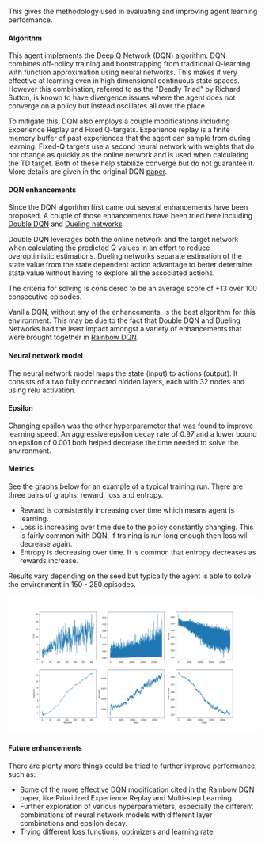 This gives the methodology used in evaluating and improving agent learning performance.


#### Algorithm
This agent implements the Deep Q Network (DQN) algorithm.  DQN combines off-policy training and bootstrapping from traditional Q-learning with function approximation using neural networks.  This makes if very effective at learning even in high dimensional continuous state spaces.  However this combination, referred to as the "Deadly Triad" by Richard Sutton, is known to have divergence issues where the agent does not converge on a policy but instead oscillates all over the place.

To mitigate this, DQN also employs a couple modifications including Experience Replay and Fixed Q-targets.  Experience replay is a finite memory buffer of past experiences that the agent can sample from during learning.  Fixed-Q targets use a second neural network with weights that do not change as quickly as the online network and is used when calculating the TD target.   Both of these help stabilize converge but do not guarantee it.  More details are given in the original DQN [paper](https://deepmind.com/research/dqn/).


#### DQN enhancements
Since the DQN algorithm first came out several enhancements have been proposed.  A couple of those enhancements have been tried here including [Double DQN](https://arxiv.org/abs/1509.06461) and [Dueling networks](https://arxiv.org/abs/1511.06581).

Double DQN leverages both the online network and the target network when calculating the predicted Q values in an effort to reduce overoptimistic estimations.
Dueling networks separate estimation of the state value from the state dependent action advantage to better determine state value without having to explore all the associated actions.

The criteria for solving is considered to be an average score of +13 over 100 consecutive episodes.

Vanilla DQN, without any of the enhancements, is the best algorithm for this environment.  This may be due to the fact that Double DQN and Dueling Networks had the least impact amongst a variety of enhancements that were brought together in [Rainbow DQN](https://arxiv.org/abs/1710.02298).


#### Neural network model
The neural network model maps the state (input) to actions (output).  It consists of a two fully connected hidden layers, each with 32 nodes and using relu activation. 


#### Epsilon
Changing epsilon was the other hyperparameter that was found to improve learning speed.  An aggressive epsilon decay rate of 0.97 and a lower bound on epsilon of 0.001 both helped decrease the time needed to solve the environment.


#### Metrics
See the graphs below for an example of a typical training run.  There are three pairs of graphs: reward, loss and entropy.

- Reward is consistently increasing over time which means agent is learning.
- Loss is increasing over time due to the policy constantly changing.  This is fairly common with DQN, if training is run long enough then loss will decrease again.
- Entropy is decreasing over time. It is common that entropy decreases as rewards increase.

Results vary depending on the seed but typically the agent is able to solve the environment in 150 - 250 episodes.

![results](results/result_1.png)


#### Future enhancements
There are plenty more things could be tried to further improve performance, such as:

- Some of the more effective DQN modification cited in the Rainbow DQN paper, like Prioritized Experience Replay and Multi-step Learning.
- Further exploration of various hyperparameters, especially the different combinations of neural network models with different layer combinations and epsilon decay.
- Trying different loss functions, optimizers and learning rate.
